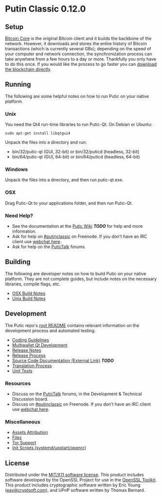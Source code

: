 Putin Classic 0.12.0
=====================

Setup
---------------------
[Bitcoin Core](http://bitcoin.org/en/download) is the original Bitcoin client and it builds the backbone of the network. However, it downloads and stores the entire history of Bitcoin transactions (which is currently several GBs); depending on the speed of your computer and network connection, the synchronization process can take anywhere from a few hours to a day or more. Thankfully you only have to do this once. If you would like the process to go faster you can [download the blockchain directly](bootstrap.md).

Running
---------------------
The following are some helpful notes on how to run Putic on your native platform.

### Unix

You need the Qt4 run-time libraries to run Putic-Qt. On Debian or Ubuntu:

	sudo apt-get install libqtgui4

Unpack the files into a directory and run:

- bin/32/putic-qt (GUI, 32-bit) or bin/32/puticd (headless, 32-bit)
- bin/64/putic-qt (GUI, 64-bit) or bin/64/puticd (headless, 64-bit)



### Windows

Unpack the files into a directory, and then run putic-qt.exe.

### OSX

Drag Putic-Qt to your applications folder, and then run Putic-Qt.

### Need Help?

* See the documentation at the [Putic Wiki](https://en.bitcoin.it/wiki/Main_Page) ***TODO***
for help and more information.
* Ask for help on [#putinclassic](http://webchat.freenode.net?channels=putinclassic) on Freenode. If you don't have an IRC client use [webchat here](http://webchat.freenode.net?channels=putinclassic).
* Ask for help on the [PuticTalk](https://putictalk.org/) forums.

Building
---------------------
The following are developer notes on how to build Putic on your native platform. They are not complete guides, but include notes on the necessary libraries, compile flags, etc.

- [OSX Build Notes](build-osx.md)
- [Unix Build Notes](build-unix.md)

Development
---------------------
The Putic repo's [root README](https://github.com/putinclassic/Putic/blob/master/README.md) contains relevant information on the development process and automated testing.

- [Coding Guidelines](coding.md)
- [Multiwallet Qt Development](multiwallet-qt.md)
- [Release Notes](release-notes.md)
- [Release Process](release-process.md)
- [Source Code Documentation (External Link)](https://dev.visucore.com/bitcoin/doxygen/) ***TODO***
- [Translation Process](translation_process.md)
- [Unit Tests](unit-tests.md)

### Resources
* Discuss on the [PuticTalk](https://putictalk.org/) forums, in the Development & Technical Discussion board.
* Discuss on [#putinclassic](http://webchat.freenode.net/?channels=putinclassic) on Freenode. If you don't have an IRC client use [webchat here](http://webchat.freenode.net/?channels=putinclassic).

### Miscellaneous
- [Assets Attribution](assets-attribution.md)
- [Files](files.md)
- [Tor Support](tor.md)
- [Init Scripts (systemd/upstart/openrc)](init.md)

License
---------------------
Distributed under the [MIT/X11 software license](http://www.opensource.org/licenses/mit-license.php).
This product includes software developed by the OpenSSL Project for use in the [OpenSSL Toolkit](https://www.openssl.org/). This product includes
cryptographic software written by Eric Young ([eay@cryptsoft.com](mailto:eay@cryptsoft.com)), and UPnP software written by Thomas Bernard.
